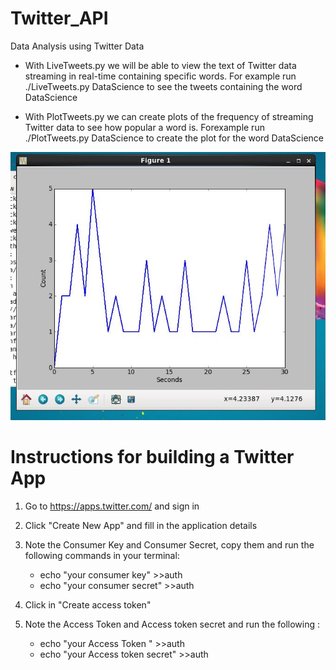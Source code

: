 # Twitter_API 
Data Analysis using Twitter Data

- With LiveTweets.py we will be able to view the text of Twitter data streaming in real-time containing specific words.
For example run ./LiveTweets.py DataScience to see the tweets containing the word DataScience

- With PlotTweets.py we can create plots of the frequency of streaming Twitter data to see how popular a word is.
Forexample run ./PlotTweets.py DataScience to create the plot for the word DataScience

![Alt text](https://github.com/rajsiddarth/Twitter_api/blob/master/images/Plottweets_India.JPG "Tweets per second contating word India")

# Instructions for building a Twitter App

1. Go to https://apps.twitter.com/ and sign in 

2. Click "Create New App" and fill in the application details

3. Note the Consumer Key and Consumer Secret, copy them and run the following commands in your terminal:
    - echo "your consumer key" >>auth
    - echo "your consumer secret" >>auth
 4. Click in "Create access token"
 
 5. Note the Access Token and Access token secret and run the following :
 
    - echo "your  Access Token " >>auth
    - echo "your Access token secret" >>auth
 
